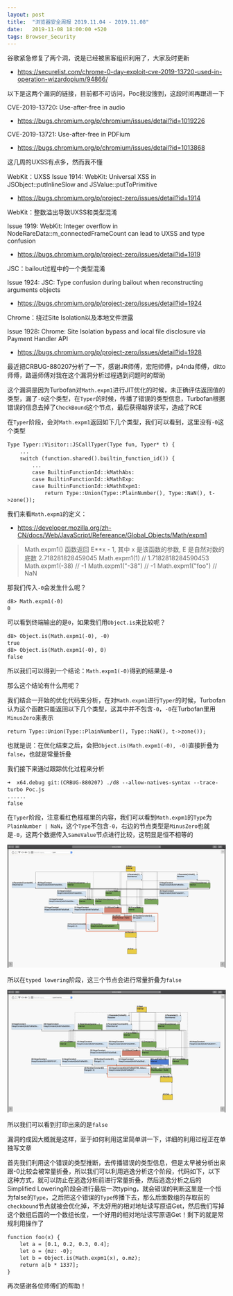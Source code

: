 ```yaml
---
layout: post
title:  "浏览器安全周报 2019.11.04 - 2019.11.08"
date:   2019-11-08 18:00:00 +520
tags: Browser_Security
---
```


谷歌紧急修复了两个洞，说是已经被黑客组织利用了，大家及时更新
- https://securelist.com/chrome-0-day-exploit-cve-2019-13720-used-in-operation-wizardopium/94866/

以下是这两个漏洞的链接，目前都不可访问，Poc我没搜到，这段时间再跟进一下

CVE-2019-13720: Use-after-free in audio
- https://bugs.chromium.org/p/chromium/issues/detail?id=1019226

CVE-2019-13721: Use-after-free in PDFium
- https://bugs.chromium.org/p/chromium/issues/detail?id=1013868

这几周的UXSS有点多，然而我不懂

WebKit：UXSS
Issue 1914: WebKit: Universal XSS in JSObject::putInlineSlow and JSValue::putToPrimitive
- https://bugs.chromium.org/p/project-zero/issues/detail?id=1914

WebKit：整数溢出导致UXSS和类型混淆

Issue 1919: WebKit: Integer overflow in NodeRareData::m_connectedFrameCount can lead to UXSS and type confusion
- https://bugs.chromium.org/p/project-zero/issues/detail?id=1919

JSC：bailout过程中的一个类型混淆

Issue 1924: JSC: Type confusion during bailout when reconstructing arguments objects
- https://bugs.chromium.org/p/project-zero/issues/detail?id=1924

Chrome：绕过Site Isolation以及本地文件泄露

Issue 1928: Chrome: Site Isolation bypass and local file disclosure via Payment Handler API
- https://bugs.chromium.org/p/project-zero/issues/detail?id=1928

最近把CRBUG-880207分析了一下，感谢JR师傅，宏阳师傅，p4nda师傅，ditto师傅，路遥师傅对我在这个漏洞分析过程遇到问题时的帮助

这个漏洞是因为Turbofan对`Math.expm1`进行JIT优化的时候，未正确评估返回值的类型，漏了`-0`这个类型，在`Typer`的时候，传播了错误的类型信息，Turbofan根据错误的信息去掉了`CheckBound`这个节点，最后获得越界读写，造成了RCE

在`Typer`阶段，会对`Math.expm1`返回如下几个类型，我们可以看到，这里没有`-0`这个类型
```
Type Typer::Visitor::JSCallTyper(Type fun, Typer* t) {
    ...
    switch (function.shared().builtin_function_id()) {
        ...
        case BuiltinFunctionId::kMathAbs:
        case BuiltinFunctionId::kMathExp:
        case BuiltinFunctionId::kMathExpm1:
            return Type::Union(Type::PlainNumber(), Type::NaN(), t->zone());
```

我们来看`Math.expm1`的定义：
- https://developer.mozilla.org/zh-CN/docs/Web/JavaScript/Refereance/Global_Objects/Math/expm1

> Math.expm1() 函数返回 E**x - 1, 其中 x 是该函数的参数, E 是自然对数的底数 2.718281828459045
Math.expm1(1)     // 1.7182818284590453
Math.expm1(-38)   // -1
Math.expm1("-38") // -1
Math.expm1("foo") // NaN

那我们传入`-0`会发生什么呢？
```
d8> Math.expm1(-0)
0
```

可以看到终端输出的是`0`，如果我们用`Object.is`来比较呢？
```
d8> Object.is(Math.expm1(-0), -0)
true
d8> Object.is(Math.expm1(-0), 0)
false
```

所以我们可以得到一个结论：`Math.expm1(-0)`得到的结果是`-0`

那么这个结论有什么用呢？

我们结合一开始的优化代码来分析，在对`Math.expm1`进行`Typer`的时候，Turbofan认为这个函数只能返回以下几个类型，这其中并不包含`-0`，`-0`在Turbofan里用`MinusZero`来表示
```
return Type::Union(Type::PlainNumber(), Type::NaN(), t->zone());
```

也就是说：在优化结束之后，会把`Object.is(Math.expm1(-0), -0)`直接折叠为`false`，也就是常量折叠

我们接下来通过跟踪优化过程来分析
```
➜  x64.debug git:(CRBUG-880207) ./d8 --allow-natives-syntax --trace-turbo Poc.js
......
false
```

在`Typer`阶段，注意看红色框框里的内容，我们可以看到`Math.expm1`的`Type`为`PlainNumber | NaN`，这个`Type`不包含`-0`，右边的节点类型是`MinusZero`也就是`-0`，这两个数据传入`SameValue`节点进行比较，这明显是恒不相等的

![IMAGE](/assets/resources/9A6301EE2040F342941B2B4D867CF083.jpg)

所以在`typed lowering`阶段，这三个节点会进行常量折叠为`false`

![IMAGE](/assets/resources/A290C3C2969C67D85B631703F6F52FED.jpg)

所以我们可以看到打印出来的是`false`

漏洞的成因大概就是这样，至于如何利用这里简单讲一下，详细的利用过程正在单独写文章

首先我们利用这个错误的类型推断，去传播错误的类型信息，但是太早被分析出来跟-0比较会被常量折叠，所以我们可以利用逃逸分析这个阶段，代码如下，以下这种方式，就可以防止在逃逸分析前进行常量折叠，然后逃逸分析之后的Simplified Lowering阶段会进行最后一次typing，就会错误的判断这里是一个恒为false的`Type`，之后把这个错误的`Type`传播下去，那么后面数组的存取前的`checkbound`节点就被会优化掉，不太好用的相对地址读写原语Get，然后我们写掉这个数组后面的一个数组长度，一个好用的相对地址读写原语Get！剩下的就是常规利用操作了
```
function foo(x) {
    let a = [0.1, 0.2, 0.3, 0.4];
    let o = {mz: -0};
    let b = Object.is(Math.expm1(x), o.mz);
    return a[b * 1337];
}
```

再次感谢各位师傅们的帮助！